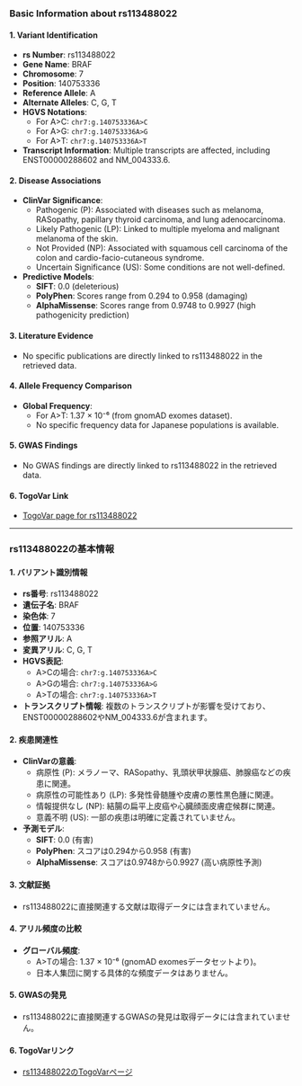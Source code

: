 ### Basic Information about rs113488022

#### 1. **Variant Identification**
- **rs Number**: rs113488022  
- **Gene Name**: BRAF  
- **Chromosome**: 7  
- **Position**: 140753336  
- **Reference Allele**: A  
- **Alternate Alleles**: C, G, T  
- **HGVS Notations**:  
  - For A>C: `chr7:g.140753336A>C`  
  - For A>G: `chr7:g.140753336A>G`  
  - For A>T: `chr7:g.140753336A>T`  
- **Transcript Information**: Multiple transcripts are affected, including ENST00000288602 and NM_004333.6.  

#### 2. **Disease Associations**
- **ClinVar Significance**:  
  - Pathogenic (P): Associated with diseases such as melanoma, RASopathy, papillary thyroid carcinoma, and lung adenocarcinoma.  
  - Likely Pathogenic (LP): Linked to multiple myeloma and malignant melanoma of the skin.  
  - Not Provided (NP): Associated with squamous cell carcinoma of the colon and cardio-facio-cutaneous syndrome.  
  - Uncertain Significance (US): Some conditions are not well-defined.  
- **Predictive Models**:  
  - **SIFT**: 0.0 (deleterious)  
  - **PolyPhen**: Scores range from 0.294 to 0.958 (damaging)  
  - **AlphaMissense**: Scores range from 0.9748 to 0.9927 (high pathogenicity prediction)  

#### 3. **Literature Evidence**
- No specific publications are directly linked to rs113488022 in the retrieved data.  

#### 4. **Allele Frequency Comparison**
- **Global Frequency**:  
  - For A>T: 1.37 × 10⁻⁶ (from gnomAD exomes dataset).  
  - No specific frequency data for Japanese populations is available.  

#### 5. **GWAS Findings**
- No GWAS findings are directly linked to rs113488022 in the retrieved data.  

#### 6. **TogoVar Link**
- [TogoVar page for rs113488022](https://togovar.org/variant/rs113488022)

---

### rs113488022の基本情報

#### 1. **バリアント識別情報**
- **rs番号**: rs113488022  
- **遺伝子名**: BRAF  
- **染色体**: 7  
- **位置**: 140753336  
- **参照アリル**: A  
- **変異アリル**: C, G, T  
- **HGVS表記**:  
  - A>Cの場合: `chr7:g.140753336A>C`  
  - A>Gの場合: `chr7:g.140753336A>G`  
  - A>Tの場合: `chr7:g.140753336A>T`  
- **トランスクリプト情報**: 複数のトランスクリプトが影響を受けており、ENST00000288602やNM_004333.6が含まれます。  

#### 2. **疾患関連性**
- **ClinVarの意義**:  
  - 病原性 (P): メラノーマ、RASopathy、乳頭状甲状腺癌、肺腺癌などの疾患に関連。  
  - 病原性の可能性あり (LP): 多発性骨髄腫や皮膚の悪性黒色腫に関連。  
  - 情報提供なし (NP): 結腸の扁平上皮癌や心臓顔面皮膚症候群に関連。  
  - 意義不明 (US): 一部の疾患は明確に定義されていません。  
- **予測モデル**:  
  - **SIFT**: 0.0 (有害)  
  - **PolyPhen**: スコアは0.294から0.958 (有害)  
  - **AlphaMissense**: スコアは0.9748から0.9927 (高い病原性予測)  

#### 3. **文献証拠**
- rs113488022に直接関連する文献は取得データには含まれていません。  

#### 4. **アリル頻度の比較**
- **グローバル頻度**:  
  - A>Tの場合: 1.37 × 10⁻⁶ (gnomAD exomesデータセットより)。  
  - 日本人集団に関する具体的な頻度データはありません。  

#### 5. **GWASの発見**
- rs113488022に直接関連するGWASの発見は取得データには含まれていません。  

#### 6. **TogoVarリンク**
- [rs113488022のTogoVarページ](https://togovar.org/variant/rs113488022)  

